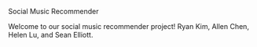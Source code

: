 Social Music Recommender

Welcome to our social music recommender project!  Ryan Kim, Allen Chen, Helen Lu, and Sean Elliott.